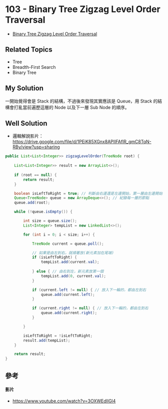 # 103 - Binary Tree Zigzag Level Order Traversal

* [Binary Tree Zigzag Level Order Traversal](https://leetcode.com/problems/binary-tree-zigzag-level-order-traversal/)

## Related Topics
* Tree
* Breadth-First Search
* Binary Tree

## My Solution
一開始覺得會是 Stack 的結構，不過後來發現其實應該是 Queue，用 Stack 的結構會打亂當前遍歷這層的 Node 以及下一層 Sub Node 的順序。

## Well Solution
* 邏輯解說影片：https://drive.google.com/file/d/1PEiK85XGnx8APIIFAflR_gmC8TqN-RBy/view?usp=sharing

```java
public List<List<Integer>> zigzagLevelOrder(TreeNode root) {
		
    List<List<Integer>> result = new ArrayList<>();
    
    if (root == null) {
        return result;
    }

    boolean isLeftToRight = true; // 判斷由右邊還是左邊開始，第一層由左邊開始
    Queue<TreeNode> queue = new ArrayDeque<>(); // 紀錄每一層的節點
    queue.add(root);

    while (!queue.isEmpty()) {

        int size = queue.size();
        List<Integer> tempList = new LinkedList<>();

        for (int i = 0; i < size; i++) {

            TreeNode current = queue.poll();

            // 如果是由左到右，就順著放(新元素加在尾端)
            if (isLeftToRight) {
                tempList.add(current.val);
                
            } else { // 由右到左，新元素放第一個
                tempList.add(0, current.val);
            }

            if (current.left != null) { // 放入下一輪的，都由左到右
                queue.add(current.left);
            }

            if (current.right != null) { // 放入下一輪的，都由左到右
                queue.add(current.right);
            }

        }

        isLeftToRight = !isLeftToRight;
        result.add(tempList);
    }

    return result;
}
```

## 參考

#### 影片
* https://www.youtube.com/watch?v=3OXWEdlIGl4